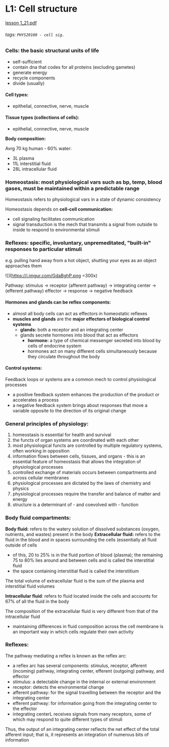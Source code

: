 # L1: Cell structure
[lesson 1_21.pdf](https://s3-us-west-2.amazonaws.com/secure.notion-static.com/06e16561-581b-4d56-b327-b20c0384929a/lesson_1_21.pdf)
###### tags: `PHYS20100 - cell sig.`

### Cells: the basic structural units of life

- self-sufficient
- contain dna that codes for all proteins (excluding gametes)
- generate energy
- recycle components
- divide (usually)

#### **Cell types:** 

- epithelial, connective, nerve, muscle

#### **Tissue types (collections of cells):** 

- epithelial, connective, nerve, muscle

**Body composition:**

Avrg 70 kg human - 60% water:

- 3L plasma
- 11L interstitial fluid
- 28L intracellular fluid

### Homeostasis: most physiological vars such as bp, temp, blood gases, must be maintained within a predictable range

Homeostasis refers to physiological vars in a state of dynamic consistency

Homeostasis depends on **cell-cell communication:**

- cell signaling facilitates communication
- signal transduction is the mech that transmits a signal from outside to inside to respond to environmental stimuli

### Reflexes: specific, involuntary, unpremeditated, "built-in" responses to particular stimuli

e.g. pulling hand away from a hot object, shutting your eyes as an object approaches them

![](https://i.imgur.com/GdaBghP.png =300x)


Pathway: stimulus → receptor (afferent pathway) → integrating center → (efferent pathway) effector → response → negative feedback

#### **Hormones and glands can be reflex components:**

- almost all body cells can act as effectors in homeostatic reflexes
- **muscles and glands** are the **major effectors of biological control systems**
    - **glands:** both a receptor and an integrating center
    - glands secrete hormones into blood that act as effectors
        - **hormone:** a type of chemical messenger secreted into blood by cells of endocrine system
        - hormones act on many different cells simultaneously because they circulate throughout the body

#### **Control systems:**

Feedback loops or systems are a common mech to control physiological processes

- a positive feedback system enhances the production of the product or accelerates a process
- a negative feedback system brings about responses that move a variable opposite to the direction of its original change

### General principles of physiology:

1. homeostasis is essential for health and survival
2. the functs of organ systems are coordinated with each other
3. most physiological functs are controlled by multiple regulatory systems, often working in opposition
4. information flows between cells, tissues, and organs - this is an essential feature of homeostasis that allows the integration of physiological processes
5. controlled exchange of materials occurs between compartments and across cellular membranes
6. physiological processes are dictated by the laws of chemistry and physics
7. physiological processes require the transfer and balance of matter and energy
8. structure is a determinant of - and coevolved with - function

### **Body fluid compartments:**

**Body fluid:** refers to the watery solution of dissolved substances (oxygen, nutrients, and wastes) present in the body
**Extracellular fluid:** refers to the fluid in the blood and in spaces surrounding the cells (essentially all fluid outside of cells
- of this, 20 to 25% is in the fluid portion of blood (plasma); the remaining 75 to 80% lies around and between cells and is called the interstitial fluid
- the space containing interstitial fluid is called the interstitium

The total volume of extracellular fluid is the sum of the plasma and interstitial fluid volumes

**Intracellular fluid**: refers to fluid located inside the cells and accounts for 67% of all the fluid in the body

The composition of the extracellular fluid is very different from that of the intracellular fluid
- maintaining differences in fluid composition across the cell membrane is an important way in which cells regulate their own activity

### **Reflexes:**

The pathway mediating a reflex is known as the reflex arc:
- a reflex arc has several components: stimulus, receptor, afferent (incoming) pathway, integrating center, efferent (outgoing) pathway, and effector
- stimulus: a detectable change in the internal or external environment
- receptor: detects the environmental change
- afferent pathway: for the signal travelling between the receptor and the integrating center 
- efferent pathway: for information going from the integrating center to the effector 
- integrating centerL receives signals from many receptors, some of which may respond to quite different types of stimuli

Thus, the output of an integrating center reflects the net effect of the total afferent input; that is, it represents an integration of numerous bits of information
